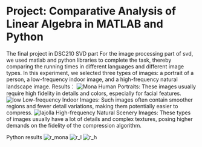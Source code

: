 # Project: Comparative Analysis of Linear Algebra in MATLAB and Python
The final project in DSC210
SVD part
For the image processing part of svd, we used matlab and python libraries to complete the task, thereby comparing the running times in different languages ​​and different image types.
In this experiment, we selected three types of images: a portrait of a person, a low-frequency indoor image, and a high-frequency natural landscape image.
Results：
![Mona](https://github.com/Igotoschoolbybye/DSC210_project/assets/87763340/47ce6201-b210-4cb1-8be8-086015235abc)
Human Portraits: These images usually require high fidelity in details and colors, especially for facial features.
![low](https://github.com/Igotoschoolbybye/DSC210_project/assets/87763340/885fda6d-dee1-4dbb-b4ab-f63916e8072e)
Low-frequency Indoor Images: Such images often contain smoother regions and fewer detail variations, making them potentially easier to compress.
![lajolla](https://github.com/Igotoschoolbybye/DSC210_project/assets/87763340/296a71c4-add2-4303-b989-0595f1a094de)
High-frequency Natural Scenery Images: These types of images usually have a lot of details and complex textures, posing higher demands on the fidelity of the compression algorithm.

Python results
![r_mona](https://github.com/Igotoschoolbybye/DSC210_project/assets/87763340/4492f1cb-263f-4687-9905-2019bceb0d06)
![r_l](https://github.com/Igotoschoolbybye/DSC210_project/assets/87763340/3ed7cd27-1152-4cbd-ba5c-568b80be3865)
![r_h](https://github.com/Igotoschoolbybye/DSC210_project/assets/87763340/079cddc1-08dd-4d4a-925d-4316f90aae61)
